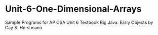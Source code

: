 # Unit-6-One-Dimensional-Arrays
Sample Programs for AP CSA Unit 6
Textbook Big Java: Early Objects by Cay S. Horstmann

